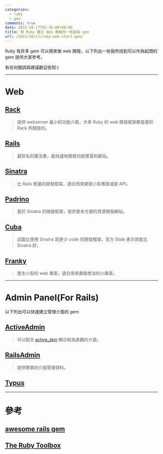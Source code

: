 ```yaml
---
categories:
  - ruby
  - gem
comments: true
date: 2015-10-17T05:36:00+08:00
title: 用 Ruby 建立 Web 專案的一些起始 gem
url: /2015/10/17/ruby-web-start-gem/
---
```


Ruby 有許多 gem 可以用來做 web 開發，以下列出一些我所找到可以作為起頭的 gem 提供大家參考。

有任何錯誤與建議歡迎告知:)

---- 

# Web 

## [Rack](http://rack.github.io)

> 提供 webserver 最小的功能介面，大多 Ruby 的 web 開發框架都是基於 Rack 所開發的。

## [Rails](http://rubyonrails.org)

> 最知名的魔法書，能快速地開發功能豐富的網站。

## [Sinatra](http://www.sinatrarb.com)

> 比 Rails 輕量的開發框架，適合用來開發小型專案或是 API。

## [Padrino](http://www.padrinorb.com)

> 基於 Sinatra 的開發框架，提供更多方便的資源開發網站。

## [Cuba](http://cuba.is)

> 試圖比使用 Sinatra 寫更少 code 的開發框架，官方 Slide 表示效能比 Sinatra 好。 

## [Franky](https://github.com/adlerhsieh/franky)

> 產生小型的 web 專案，適合用來實驗想法的小專案。

<!--more-->

----

# Admin Panel(For Rails)

以下列出可以快速建立管理介面的 gem

## [ActiveAdmin](http://activeadmin.info/)

> 可以配合 [active_skin](https://github.com/rstgroup/active_skin) 顯示較為美觀的介面，

## [RailsAdmin](https://github.com/sferik/rails_admin)

> 提供簡單的介面管理資料。

## [Typus](https://github.com/typus/typus)

----

# 參考

## [awesome rails gem](https://github.com/hothero/awesome-rails-gem)

## [The Ruby Toolbox](https://www.ruby-toolbox.com)